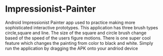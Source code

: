 # Impressionist-Painter

Android Impressionist Painter app used to practice making more
sophisticated interactive prototypes. This application has three brush types circle,square and line.
The size of the square and circle brush change based of the speed of the users figure motions. There is one super cool feature 
which changes the painting from color to black and white. Simply run the application by dragging the APK onto your andriod device 
